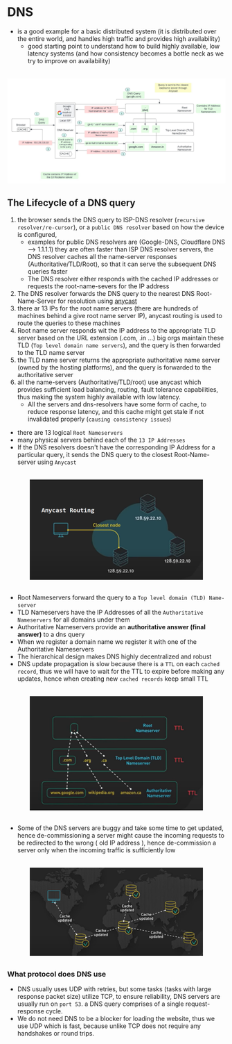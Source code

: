 # DNS 
- is a good example for a basic distributed system (it is distributed over the entire world, and handles high traffic and provides high availability)
    - good starting point to understand how to build highly available, low latency systems (and how consistency becomes a bottle neck as we try to improve on availability)

<img style="display: block; margin: 2rem auto;" src="DNS_Hierarchical_Design.jpeg">

## The Lifecycle of a DNS query
1. the browser sends the DNS query to ISP-DNS resolver (`recursive resolver/re-cursor`), or a `public DNS resolver` based on how the device is configured, 
    - examples for public DNS resolvers are (Google-DNS, Cloudflare DNS --> 1.1.1.1) they are often faster than ISP DNS resolver servers, the DNS resolver caches all the name-server responses (Authoritative/TLD/Root), so that it can serve the subsequent DNS queries faster
    - The DNS resolver either responds with the cached IP addresses or requests the root-name-severs for the IP address 
2. The DNS resolver forwards the DNS query to the nearest DNS Root-Name-Server for resolution using [anycast](../../../Fundamentals/Computer%20Networks/NetworkLayer/Anycast/Readme.md)
3. there ar 13 IPs for the root name servers (there are hundreds of machines behind a give root name server IP), anycast routing is used to route the queries to these machines
4. Root name server responds wit the IP address to the appropriate TLD server based on the URL extension (.com, .in ...) big orgs maintain these TLD (`Top level domain name servers`), and the query is then forwarded to the TLD name server
5. the TLD name server returns the appropriate authoritative name server (owned by the hosting platforms), and the query is forwarded to the authoritative server
6. all the name-servers (Authoritative/TLD/root) use anycast which provides sufficient load balancing, routing, fault tolerance capabilities, thus making the system highly available with low latency.
    - All the servers and dns-resolvers have some form of cache, to reduce response latency, and this cache might get stale if not invalidated properly (`causing consistency issues`)

- there are 13 logical `Root Nameservers`
- many physical servers behind each of the `13 IP Addresses`
- If the DNS resolvers doesn't have the corresponding IP Address for a particular query, it  sends the DNS query to the closest Root-Name-server using `Anycast`

<img style="display: block; margin: 2rem auto; " width="400px" src="AnycastRouting.png">

- Root Nameservers forward the query to a `Top level domain (TLD) Name-server`
- TLD Nameservers have the IP Addresses of all the `Authoritative Nameservers` for all domains under them
- Authoritative Nameservers provide an **authoritative answer (final answer)** to a dns query
- When we register a domain name we register it with one of the Authoritative Nameservers
- The hierarchical design makes DNS highly decentralized and robust
- DNS update propagation is slow because there is a `TTL` on each `cached record`, thus we will have to wait for the TTL to expire before making any updates, hence when creating new `cached records` keep small TTL

<img style="display: block; margin: 2rem auto; " width="400px" src="TTL.png">

- Some of the DNS servers are buggy and take some time to get updated, hence de-commissioning a server might cause the incoming requests to be redirected to the wrong ( old IP address ), hence de-commission a server only when the incoming traffic is sufficiently low

<img style="display: block; margin: 2rem auto; " width="400px" src="CacheUpdate.png">

### What protocol does DNS use
- DNS usually uses UDP with retries, but some tasks (tasks with large response packet size) utilize TCP, to ensure reliability, DNS servers are usually run on `port 53`. a DNS query comprises of a single request-response cycle.
- We do not need DNS to be a blocker for loading the website, thus we use UDP which is fast, because unlike TCP does not require any handshakes or round trips.


